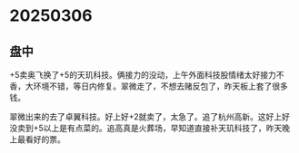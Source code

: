 # 20250306

## 盘中

+5卖奥飞换了+5的天玑科技。俩接力的没动，上午外面科技股情绪太好接力不香，大环境不错，等日内修复。翠微走了，不想去赌反包了，昨天板上套了很多钱。

翠微出来的去了卓翼科技。好上好+2就卖了，太急了。追了杭州高新。这好上好没卖到+5以上是有点菜的。追高真是火葬场，早知道直接补天玑科技了，昨天晚上最看好的票。
